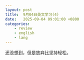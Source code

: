 ```yaml
---
layout: post
title:  9月04日英文学习(4)
date:   2025-09-04 09:01:00 +0800
categories: 
    - review
    - english
    - lang
---
```


还没想到，但是放弃比坚持轻松。
